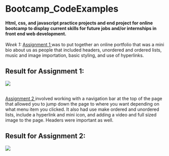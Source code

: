 # Bootcamp_CodeExamples

<div>
<strong>Html, css, and javascript practice projects and end project for online bootcamp to display current skills for future jobs and/or internships in front end web development. </strong> 
</div>
    <br>
<div>
<em>Week 1:</em>
<a href="https://github.com/briannaodom2021/Bootcamp_CodeExamples/blob/main/profile/profile.html"> Assignment 1 </a>  was to put together an online portfolio that was a mini bio about us as people that included headers, unordered and ordered lists, music and image importation, basic styling, and use of hyperlinks.

<h2>Result for Assignment 1:</h2>

<img src= "https://github.com/briannaodom2021/Bootcamp_CodeExamples/blob/main/profile/images/assignment1_profile.png"/> 

</div>
    <br>
<div>

<a href="https://github.com/briannaodom2021/Bootcamp_CodeExamples/blob/main/example-folder/install-extension.html"> Assignment 2 </a> involved working with a navigation bar at the top of the page that allowed you to jump down the page to where you want depending on what menu item you clicked. It also had use make ordered and unordered lists, include a hyperlink and mini icon, and adding a video and full sized image to the page. Headers were important as well. 

<h2>Result for Assignment 2:</h2>

<img src= "https://github.com/briannaodom2021/Bootcamp_CodeExamples/blob/main/profile/images/assignment1_profile.png"/> 

</div>



